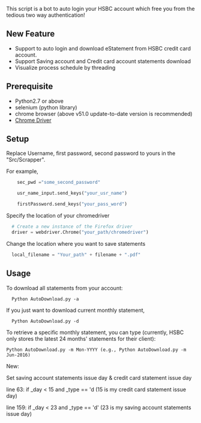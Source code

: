 This script is a bot to auto login your HSBC account which free you from the tedious two way authentication!

## New Feature

* Support to auto login and download eStatement from HSBC credit card account.
* Support Saving account and Credit card account statements download
* Visualize process schedule by threading

## Prerequisite

- Python2.7 or above
- selenium (python library)
- chrome browser (above v51.0 update-to-date version is recommended)
- [Chrome Driver](https://sites.google.com/a/chromium.org/chromedriver/downloads)

## Setup

Replace Username, first password, second password to yours in the "Src/Scrapper".

For example,

```Python
    sec_pwd ="some_second_password"

    usr_name_input.send_keys("your_usr_name")

    firstPassword.send_keys("your_pass_word")
```

Specify the location of your chromedriver

```Python
  # Create a new instance of the Firefox driver
  driver = webdriver.Chrome("your_path/chromedriver")
```

Change the location where you want to save statements

```Python
  local_filename = "Your_path" + filename + ".pdf"
```

## Usage

To download all statements from your account:

```
  Python AutoDownload.py -a
```

If you just want to download current monthly statement,

```
  Python AutoDownload.py -d
```

To retrieve a specific monthly statement, you can type (currently, HSBC only stores the latest 24 months' statements for their client):

```
Python AutoDownload.py -m Mon-YYYY (e.g., Python AutoDownload.py -m Jun-2016)
```

New:

Set saving account statements issue day & credit card statement issue day

line 63: if _day < 15 and _type == 'd (15 is my credit card statement issue day)

line 159: if _day < 23 and _type == 'd' (23 is my saving account statements issue day)
